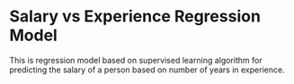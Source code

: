 # Salary vs Experience Regression Model

This is regression model based on supervised learning algorithm for predicting the salary of a person based on number of years in experience.
